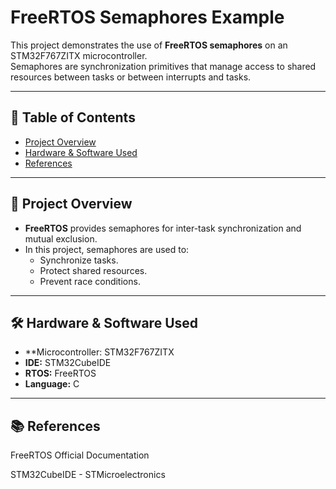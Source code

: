 # FreeRTOS Semaphores Example

This project demonstrates the use of **FreeRTOS semaphores** on an STM32F767ZITX microcontroller.  
Semaphores are synchronization primitives that manage access to shared resources between tasks or between interrupts and tasks.

---

## 📌 Table of Contents
- [Project Overview](#-project-overview)
- [Hardware & Software Used](#-hardware--software-used)
- [References](#-references)

---

## 📖 Project Overview
- **FreeRTOS** provides semaphores for inter-task synchronization and mutual exclusion.
- In this project, semaphores are used to:
  - Synchronize tasks.
  - Protect shared resources.
  - Prevent race conditions.

---

## 🛠 Hardware & Software Used
- **Microcontroller: STM32F767ZITX
- **IDE:** STM32CubeIDE
- **RTOS:** FreeRTOS
- **Language:** C

---

 ## 📚 References

FreeRTOS Official Documentation

STM32CubeIDE - STMicroelectronics